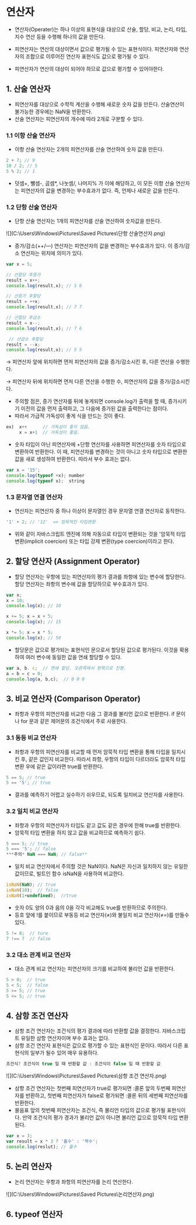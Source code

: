 # 연산자

- 연산자(Operater)는 하나 이상의 표현식을 대상으로 산술, 할당, 비교, 논리, 타입, 지수 연산 등을 수행해 하나의 값을 만든다.

- 피연산자는 연산의 대상이면서 값으로 평가될 수 있는 표현식이다. 피연산자와 연산자의 조합으로 이루어진 연산자 표현식도 값으로 평가될 수 있다.

- 피연산자가 연산의 대상이 되어야 하므로 값으로 평가할 수 있어야한다.

  

## 1. 산술 연산자

- 피연산자를 대상으로 수학적 계산을 수행해 새로운 숫자 값을 만든다. 산술연산이 불가능한 경우에는 NaN을 반환한다.
- 산술 연산자는 피연산자의 개수에 따라 2개로 구분할 수 있다.

### 1.1 이항 산술 연산자

- 이항 산술 연산자는 2개의 피연산자를 산술 연산하여 숫자 값을 만든다.

```jsx
2 + 7; // 9
10 / 2; // 5
5 % 2; // 1
```

- 덧셈+, 뺄셈-, 곱셈*, 나눗셈/, 나머지% 가 이에 해당하고, 이 모든 이항 산술 연산자는 피연산자의 값을 변경하는 부수효과가 없다. 즉, 언제나 새로운 값을 만든다.

### 1.2 단항 산술 연산자

- 단항 산술 연산자는 1개의 피연산자를 산술 연산하여 숫자값을 만든다.

![](C:\Users\Windows\Pictures\Saved Pictures\단항 산술연산자.png)

- 증가/감소(++/—) 연산자는 피연산자의 값을 변경하는 부수효과가 있다. 이 증가/감소 연산자는 위치에 의미가 있다.

```jsx
var x = 5;

// 선할당 후증가 
result = x++;
console.log(result,x); // 5 6

// 선증가 후할당
result = ++x;
console.log(result,x); // 7 7

// 선할당 후감소
result = x--;
console.log(result,x); // 7 6

 // 선감소 후할당
result = --x;
console.log(result,x); // 5 5
```

→ 피연산자 앞에 위치하면 먼저 피연산자의 값을 증가/감소시킨 후, 다른 연산을 수행한다.

→ 피연산자 뒤에 위치하면 먼저 다른 연산을 수행한 수, 피연산자의 값을 증가/감소시킨다.

- 주의할 점은, 증가 연산자를 뒤에 놓게되면 console.log가 출력을 할 때, 증가시키기 이전의 값을 먼저 출력하고, 그 다음에 증가된 값을 출력한다는 점이다.
- 따라서 가급적 가독성이 좋게 식을 만드는 것이 좋다.

```jsx
ex)  x++      // 가독성이 좋지 않음.  
     x = x+1  // 가독성이 좋음.
```

- 숫자 타입이 아닌 피연산자에 +단항 연산자를 사용하면 피연산자를 숫자 타입으로 변환하여 반환한다. 이 때, 피연산자를 변경하는 것이 아니고 숫자 타입으로 변환한 값을 새로 생성하여 반환한다. 따라서 부수 효과는 없다.

```jsx
var x = '15';
console.log(typeof +x); number
console.log(typeof x);  string
```

### 1.3 문자열 연결 연산자

- 연산자는 피연산자 중 하나 이상이 문자열인 경우 문자열 연결 연산자로 동작한다.

```jsx
'1' + 2; // '12'  => 암묵적인 타입변환
```

- 위와 같이 자바스크립트 엔진에 의해 자동으로 타입이 변환되는 것을 '암묵적 타입 변환(implicit coercion) 또는 타입 강제 변환(type coercion)이라고 한다.





## 2. 할당 연산자 (Assignment Operator)

- 할당 연산자는 우항에 있는 피연산자의 평가 결과를 좌항에 있는 변수에 할당한다. 할당 연산자는 좌항의 변수에 값을 할당하므로 부수효과가 있다.

```jsx
var x;
x = 10;
console.log(x); // 10

x += 5; x = x + 5;
console.log(x); // 15

x *= 5; x = x * 5;
console.log(x); // 50
```

- 할당문은 값으로 평가되는 표현식인 문으로서 할당된 값으로 평가된다. 이것을 확용하여 여러 변수에 동일한 값을 연쇄 할당할 수 있다.

```jsx
var a, b. c;  // 연쇄 할당. 오른쪽에서 왼쪽으로 진행.
a = b = c = 0; 
console.log(a, b,c);  // 0 0 0
```





## 3. 비교 연산자 (Comparison Operator)

- 좌항과 우항의 피연산자를 비교한 다음 그 결과를 불리언 값으로 반환한다. if 문이나 for 문과 같은 제어문의 조건식에서 주로 사용한다.

### 3.1 동등 비교 연산자

- 좌항과 우항의 피연산자를 비교할 때 먼저 암묵적 타입 변환을 통해 타입을 일치시킨 후, 같은 값인지 비교한다. 따라서 좌항, 우항의 타입이 다르더라도 암묵적 타입변환 우에 같은 값이라면 true를 반환한다.

```jsx
5 == 5; // true
5 == '5'; // true
```

- 결과를 예측하기 어렵고 실수하기 쉬우므로, 되도록 일치비교 연산자를 사용한다.

### 3.2 일치 비교 연산자

- 좌항과 우항의 피연산자가 타입도 같고 값도 같은 경우에 한해 true를 반환한다.
- 암묵적 타입 변환을 하지 않고 값을 비교하므로 예측하기 쉽다.

```jsx
5 === 5; // true
5 === '5'; // false
***주의* NaN === NaN; // false**
```

- 일치 비교 연산자에서 주의할 것은 NaN이다. NaN은 자신과 일치하지 않는 유일한 값이므로, 빌트인 함수 isNaN을 사용하여 비교한다.

```jsx
isNaN(NaN); // true
isNaN(10);  // false
isNaN(1+undefined);  //true
```

- 숫자 0도 양의 0과 음의 0을 각각 비교해도 true를 반환하므로 주의한다.
- 등호 앞에 !를 붙이므로 부동등 비교 연산자(≠)와 불일치 비교 연산자(≠=)를 만들수 있다.

```jsx
5 != 8;  // ture
7 !== 7  // false 
```

### 3.2 대소 관계 비교 연산자

- 대소 관계 비교 연산자는 피연산자의 크기를 비교하여 불리언 값을 반환한다.

```jsx
5 > 0;  // true
5 < 5;  // false
5 >= 5; // true
5 <= 5; // true
```





## 4. 삼항 조건 연산자

- 삼항 조건 연산자는 조건식의 평가 결과에 따라 반환할 값을 결정한다. 자바스크립트 유일한 삼항 연산자이며 부수 효과는 없다.
- 삼항 조건 연산자 표현식은 값으로 평가할 수 있는 표현식인 문이다. 따라서 다른 표현식의 일부가 될수 있어 매우 유용하다.

```jsx
조건식? 조건식이 true 일 때 반환할 값 : 조건식이 false 일 때 반환할 값
```

![](C:\Users\Windows\Pictures\Saved Pictures\삼항 조건 연산자.png)

- 삼항 조건 연산자는 첫번째 피연산자가 true로 평가되면 :콜론 앞의 두번째 피연산자를 반환하고, 첫번째 피연산자가 false로 평가되면 :콜론 뒤의 세번째 피연산자를 반환한다.
- 물음표 앞의 첫번째 피연산자는 조건식, 즉 불리언 타입의 값으로 평가될 표현식이다. 만약 조건식의 평가 경과가 불리언 값이 아니면 불리언 값으로 암묵적 타입 변환된다.

```jsx
var x = 3;
var result = x * 3 ? '홀수' : '짝수';
console.log(reslut); // 홀수
```



## 5. 논리 연산자

- 논리 연산자는 우항과 좌항의 피연산자를 논리 연산한다.

![](C:\Users\Windows\Pictures\Saved Pictures\논리연산자.png)



## 6. typeof 연산자